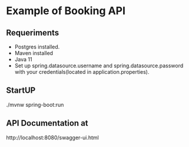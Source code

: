 # Example of Booking API

## Requeriments

- Postgres installed.
- Maven installed
- Java 11
- Set up spring.datasource.username and spring.datasource.password with your credentials(located in application.properties).

## StartUP

./mvnw spring-boot:run

## API Documentation at

http://localhost:8080/swagger-ui.html
